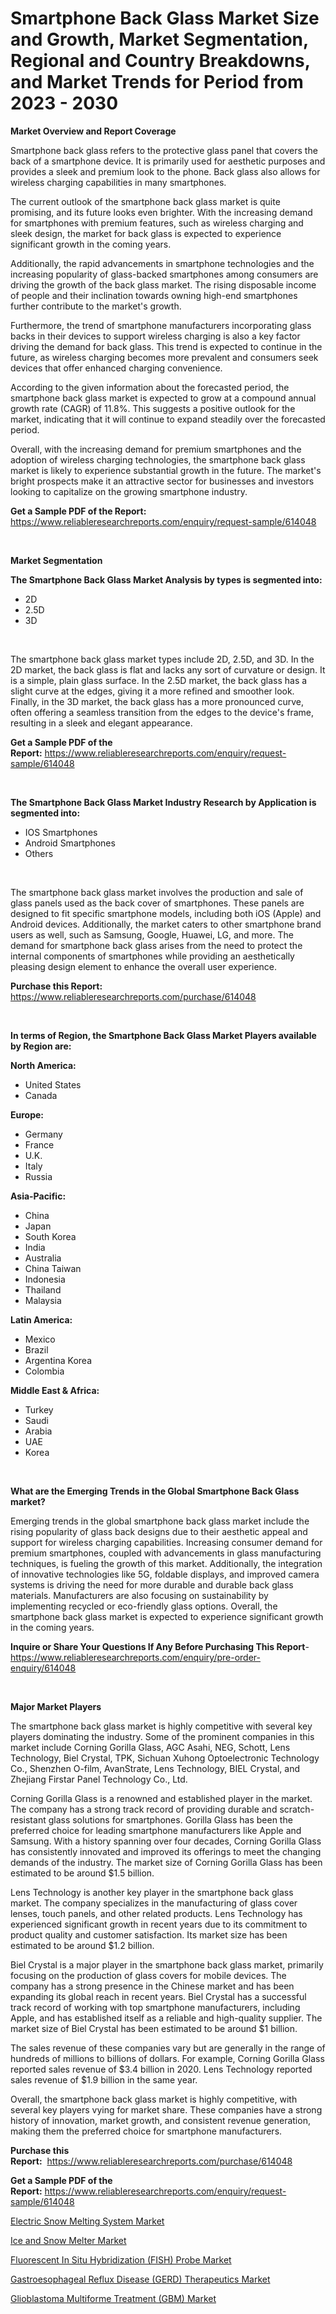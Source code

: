 <p><h1>Smartphone Back Glass Market Size and Growth, Market Segmentation, Regional and Country Breakdowns, and Market Trends for Period from 2023 -  2030</h1></p><p><strong>Market Overview and Report Coverage</strong></p>
<p><p>Smartphone back glass refers to the protective glass panel that covers the back of a smartphone device. It is primarily used for aesthetic purposes and provides a sleek and premium look to the phone. Back glass also allows for wireless charging capabilities in many smartphones.</p><p>The current outlook of the smartphone back glass market is quite promising, and its future looks even brighter. With the increasing demand for smartphones with premium features, such as wireless charging and sleek design, the market for back glass is expected to experience significant growth in the coming years.</p><p>Additionally, the rapid advancements in smartphone technologies and the increasing popularity of glass-backed smartphones among consumers are driving the growth of the back glass market. The rising disposable income of people and their inclination towards owning high-end smartphones further contribute to the market's growth.</p><p>Furthermore, the trend of smartphone manufacturers incorporating glass backs in their devices to support wireless charging is also a key factor driving the demand for back glass. This trend is expected to continue in the future, as wireless charging becomes more prevalent and consumers seek devices that offer enhanced charging convenience.</p><p>According to the given information about the forecasted period, the smartphone back glass market is expected to grow at a compound annual growth rate (CAGR) of 11.8%. This suggests a positive outlook for the market, indicating that it will continue to expand steadily over the forecasted period.</p><p>Overall, with the increasing demand for premium smartphones and the adoption of wireless charging technologies, the smartphone back glass market is likely to experience substantial growth in the future. The market's bright prospects make it an attractive sector for businesses and investors looking to capitalize on the growing smartphone industry.</p></p>
<p><strong>Get a Sample PDF of the Report:</strong> <a href="https://www.reliableresearchreports.com/enquiry/request-sample/614048">https://www.reliableresearchreports.com/enquiry/request-sample/614048</a></p>
<p>&nbsp;</p>
<p><strong>Market Segmentation</strong></p>
<p><strong>The Smartphone Back Glass Market Analysis by types is segmented into:</strong></p>
<p><ul><li>2D</li><li>2.5D</li><li>3D</li></ul></p>
<p>&nbsp;</p>
<p><p>The smartphone back glass market types include 2D, 2.5D, and 3D. In the 2D market, the back glass is flat and lacks any sort of curvature or design. It is a simple, plain glass surface. In the 2.5D market, the back glass has a slight curve at the edges, giving it a more refined and smoother look. Finally, in the 3D market, the back glass has a more pronounced curve, often offering a seamless transition from the edges to the device's frame, resulting in a sleek and elegant appearance.</p></p>
<p><strong>Get a Sample PDF of the Report:</strong>&nbsp;<a href="https://www.reliableresearchreports.com/enquiry/request-sample/614048">https://www.reliableresearchreports.com/enquiry/request-sample/614048</a></p>
<p>&nbsp;</p>
<p><strong>The Smartphone Back Glass Market Industry Research by Application is segmented into:</strong></p>
<p><ul><li>IOS Smartphones</li><li>Android Smartphones</li><li>Others</li></ul></p>
<p>&nbsp;</p>
<p><p>The smartphone back glass market involves the production and sale of glass panels used as the back cover of smartphones. These panels are designed to fit specific smartphone models, including both iOS (Apple) and Android devices. Additionally, the market caters to other smartphone brand users as well, such as Samsung, Google, Huawei, LG, and more. The demand for smartphone back glass arises from the need to protect the internal components of smartphones while providing an aesthetically pleasing design element to enhance the overall user experience.</p></p>
<p><strong>Purchase this Report:</strong>&nbsp; <a href="https://www.reliableresearchreports.com/purchase/614048">https://www.reliableresearchreports.com/purchase/614048</a></p>
<p>&nbsp;</p>
<p><strong>In terms of Region, the Smartphone Back Glass Market Players available by Region are:</strong></p>
<p>
    <p> <strong> North America: </strong>
        <ul>
            <li>United States</li>
            <li>Canada</li>
        </ul>
        </p> 
    <p> <strong> Europe: </strong>
        <ul>
            <li>Germany</li>
            <li>France</li>
            <li>U.K.</li>
            <li>Italy</li>
            <li>Russia</li>
        </ul>
        </p> 
    <p> <strong> Asia-Pacific: </strong>
        <ul>
            <li>China</li>
            <li>Japan</li>
            <li>South Korea</li>
            <li>India</li>
            <li>Australia</li>
            <li>China Taiwan</li>
            <li>Indonesia</li>
            <li>Thailand</li>
            <li>Malaysia</li>
        </ul>
        </p> 
    <p> <strong> Latin America: </strong>
        <ul>
            <li>Mexico</li>
            <li>Brazil</li>
            <li>Argentina Korea</li>
            <li>Colombia</li>
        </ul>
        </p> 
    <p> <strong> Middle East & Africa: </strong>
        <ul>
            <li>Turkey</li>
            <li>Saudi</li>
            <li>Arabia</li>
            <li>UAE</li>
            <li>Korea</li>
        </ul>
    </p>
    </p>
<p>&nbsp;</p>
<p><strong>What are the Emerging Trends in the Global Smartphone Back Glass market?</strong></p>
<p><p>Emerging trends in the global smartphone back glass market include the rising popularity of glass back designs due to their aesthetic appeal and support for wireless charging capabilities. Increasing consumer demand for premium smartphones, coupled with advancements in glass manufacturing techniques, is fueling the growth of this market. Additionally, the integration of innovative technologies like 5G, foldable displays, and improved camera systems is driving the need for more durable and durable back glass materials. Manufacturers are also focusing on sustainability by implementing recycled or eco-friendly glass options. Overall, the smartphone back glass market is expected to experience significant growth in the coming years.</p></p>
<p><strong>Inquire or Share Your Questions If Any Before Purchasing This Report</strong>- <a href="https://www.reliableresearchreports.com/enquiry/pre-order-enquiry/614048">https://www.reliableresearchreports.com/enquiry/pre-order-enquiry/614048</a></p>
<p>&nbsp;</p>
<p><strong>Major Market Players</strong></p>
<p><p>The smartphone back glass market is highly competitive with several key players dominating the industry. Some of the prominent companies in this market include Corning Gorilla Glass, AGC Asahi, NEG, Schott, Lens Technology, Biel Crystal, TPK, Sichuan Xuhong Optoelectronic Technology Co., Shenzhen O-film, AvanStrate, Lens Technology, BIEL Crystal, and Zhejiang Firstar Panel Technology Co., Ltd.</p><p>Corning Gorilla Glass is a renowned and established player in the market. The company has a strong track record of providing durable and scratch-resistant glass solutions for smartphones. Gorilla Glass has been the preferred choice for leading smartphone manufacturers like Apple and Samsung. With a history spanning over four decades, Corning Gorilla Glass has consistently innovated and improved its offerings to meet the changing demands of the industry. The market size of Corning Gorilla Glass has been estimated to be around $1.5 billion.</p><p>Lens Technology is another key player in the smartphone back glass market. The company specializes in the manufacturing of glass cover lenses, touch panels, and other related products. Lens Technology has experienced significant growth in recent years due to its commitment to product quality and customer satisfaction. Its market size has been estimated to be around $1.2 billion.</p><p>Biel Crystal is a major player in the smartphone back glass market, primarily focusing on the production of glass covers for mobile devices. The company has a strong presence in the Chinese market and has been expanding its global reach in recent years. Biel Crystal has a successful track record of working with top smartphone manufacturers, including Apple, and has established itself as a reliable and high-quality supplier. The market size of Biel Crystal has been estimated to be around $1 billion.</p><p>The sales revenue of these companies vary but are generally in the range of hundreds of millions to billions of dollars. For example, Corning Gorilla Glass reported sales revenue of $3.4 billion in 2020. Lens Technology reported sales revenue of $1.9 billion in the same year.</p><p>Overall, the smartphone back glass market is highly competitive, with several key players vying for market share. These companies have a strong history of innovation, market growth, and consistent revenue generation, making them the preferred choice for smartphone manufacturers.</p></p>
<p><strong>Purchase this Report:</strong>&nbsp;&nbsp;<a href="https://www.reliableresearchreports.com/purchase/614048">https://www.reliableresearchreports.com/purchase/614048</a></p>
<p></p>
<p><strong>Get a Sample PDF of the Report:</strong>&nbsp;<a href="https://www.reliableresearchreports.com/enquiry/request-sample/614048">https://www.reliableresearchreports.com/enquiry/request-sample/614048</a></p>
<p><p><a href="https://medium.com/@morgancrist1926/electric-snow-melting-system-market-size-growth-forecast-2023-2030-56f0ca5eae68">Electric Snow Melting System Market</a></p><p><a href="https://medium.com/@alethaebert2013/ice-and-snow-melter-market-size-growth-forecast-2023-2030-af6238681527">Ice and Snow Melter Market</a></p><p><a href="https://www.linkedin.com/pulse/fluorescent-situ-hybridization-fish-probe-market-research/">Fluorescent In Situ Hybridization (FISH) Probe Market</a></p><p><a href="https://www.linkedin.com/pulse/gastroesophageal-reflux-disease-gerd-therapeutics-market-size/">Gastroesophageal Reflux Disease (GERD) Therapeutics Market</a></p><p><a href="https://www.linkedin.com/pulse/glioblastoma-multiforme-treatment-gbm-market-share-amp/">Glioblastoma Multiforme Treatment (GBM) Market</a></p></p>